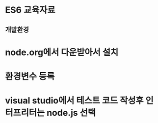 # ES6 교육자료

## 개발환경
  # node.org에서 다운받아서 설치
  # 환경변수 등록
  # visual studio에서 테스트 코드 작성후 인터프리터는 node.js 선택
